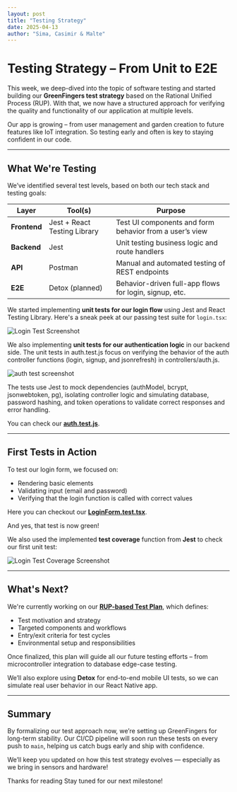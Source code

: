 ```yaml
---
layout: post
title: "Testing Strategy"
date: 2025-04-13
author: "Sima, Casimir & Malte"
---
```


# Testing Strategy – From Unit to E2E

This week, we deep-dived into the topic of software testing and started building our **GreenFingers test strategy** based on the Rational Unified Process (RUP). With that, we now have a structured approach for verifying the quality and functionality of our application at multiple levels.

Our app is growing – from user management and garden creation to future features like IoT integration. So testing early and often is key to staying confident in our code.

---

## What We're Testing

We’ve identified several test levels, based on both our tech stack and testing goals:

| Layer        | Tool(s)                      | Purpose                                                 |
| ------------ | ---------------------------- | ------------------------------------------------------- |
| **Frontend** | Jest + React Testing Library | Test UI components and form behavior from a user’s view |
| **Backend**  | Jest                         | Unit testing business logic and route handlers          |
| **API**      | Postman                      | Manual and automated testing of REST endpoints          |
| **E2E**      | Detox (planned)              | Behavior-driven full-app flows for login, signup, etc.  |

We started implementing **unit tests for our login flow** using Jest and React Testing Library. Here's a sneak peek at our passing test suite for `login.tsx`:

![Login Test Screenshot](/gardeningApp/assets/screenshots/testUnitTestLoginForm.png)

We also implementing **unit tests for our authentication logic** in our backend side. The unit tests in auth.test.js focus on verifying the behavior of the auth controller functions (login, signup, and jsonrefresh) in controllers/auth.js.

![auth test screenshot](/gardeningApp/assets/screenshots/unittestAuthController.png)

The tests use Jest to mock dependencies (authModel, bcrypt, jsonwebtoken, pg), isolating controller logic and simulating database, password hashing, and token operations to validate correct responses and error handling.

You can check our [**auth.test.js**](https://github.com/DHBW-Malte/gardeningApp-backend/blob/main/__tests__/auth.test.js).

---

## First Tests in Action

To test our login form, we focused on:

- Rendering basic elements
- Validating input (email and password)
- Verifying that the login function is called with correct values

Here you can checkout our [**LoginForm.test.tsx**](https://github.com/DHBW-Malte/gardeningApp/blob/main/green-fingers/_tests_/LoginForm.test.tsx).

And yes, that test is now green!

We also used the implemented **test coverage** function from **Jest** to check our first unit test:

![Login Test Coverage Screenshot](/gardeningApp/assets/screenshots/loginFormTestCoverage.png)

---

## What's Next?

We're currently working on our [**RUP-based Test Plan**](https://github.com/DHBW-Malte/gardeningApp/blob/main/green-fingers/docs/RUPTestPlan.md), which defines:

- Test motivation and strategy
- Targeted components and workflows
- Entry/exit criteria for test cycles
- Environmental setup and responsibilities

Once finalized, this plan will guide all our future testing efforts – from microcontroller integration to database edge-case testing.

We’ll also explore using **Detox** for end-to-end mobile UI tests, so we can simulate real user behavior in our React Native app.

---

## Summary

By formalizing our test approach now, we’re setting up GreenFingers for long-term stability. Our CI/CD pipeline will soon run these tests on every push to `main`, helping us catch bugs early and ship with confidence.

We’ll keep you updated on how this test strategy evolves — especially as we bring in sensors and hardware!

Thanks for reading
Stay tuned for our next milestone!
